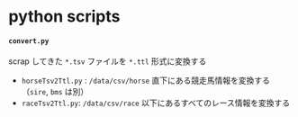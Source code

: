 # python scripts


#### `convert.py`

scrap してきた `*.tsv` ファイルを `*.ttl` 形式に変換する

- `horseTsv2Ttl.py` : `/data/csv/horse` 直下にある競走馬情報を変換する（`sire`, `bms` は別）
- `raceTsv2Ttl.py`: `/data/csv/race` 以下にあるすべてのレース情報を変換する